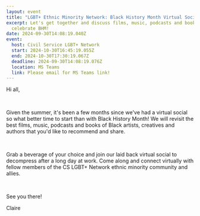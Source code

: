 ```yaml
---
layout: event
title: "LGBT+ Ethnic Minority Network: Black History Month Virtual Social"
excerpt: Let's get together and discuss films, music, podcasts and books that
  celebrate BHM!
date: 2024-09-30T14:08:19.040Z
event:
  host: Civil Service LGBT+ Network
  start: 2024-10-30T16:45:19.055Z
  end: 2024-10-30T17:30:19.067Z
  deadline: 2024-09-30T14:08:19.076Z
  location: MS Teams
  link: Please email for MS Teams link!
---
```

<!--StartFragment-->

Hi all,

 

Given the summer, it's been a few months since we've had a virtual social so what better time to start than with Black History Month! We will revisit the best films, music, podcasts and books of Black artists, creatives and authors that you'd like to recommend and share.

 

Grab a beverage of your choice and join our laid back virtual social to decompress after a long day at work. Come along and connect virtually with fellow members of the CS LGBT+ Network ethnic minority community and allies.

 

S﻿ee you there!

Claire

<!--EndFragment-->